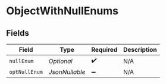 # ObjectWithNullEnums


## Fields

| Field                  | Type                   | Required               | Description            |
| ---------------------- | ---------------------- | ---------------------- | ---------------------- |
| `nullEnum`             | *Optional<String>*     | :heavy_check_mark:     | N/A                    |
| `optNullEnum`          | *JsonNullable<String>* | :heavy_minus_sign:     | N/A                    |